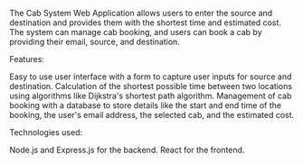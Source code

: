 The Cab System Web Application allows users to enter the source and destination and provides them with the shortest time and estimated cost. The system can manage cab booking, and users can book a cab by providing their email, source, and destination.

Features:

Easy to use user interface with a form to capture user inputs for source and destination.
Calculation of the shortest possible time between two locations using algorithms like Dijkstra's shortest path algorithm.
Management of cab booking with a database to store details like the start and end time of the booking, the user's email address, the selected cab, and the estimated cost.

Technologies used:

Node.js and Express.js for the backend.
React for the frontend.
